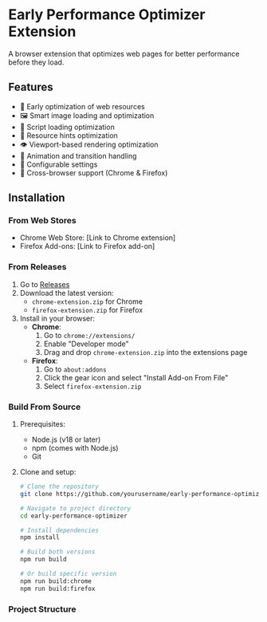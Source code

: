 # Early Performance Optimizer Extension

A browser extension that optimizes web pages for better performance before they load.

## Features

- 🚀 Early optimization of web resources
- 🖼️ Smart image loading and optimization
- 📜 Script loading optimization
- 🔄 Resource hints optimization
- 👁️ Viewport-based rendering optimization
- 🎨 Animation and transition handling
- 🔧 Configurable settings
- 🦊 Cross-browser support (Chrome & Firefox)

## Installation

### From Web Stores

- Chrome Web Store: [Link to Chrome extension]
- Firefox Add-ons: [Link to Firefox add-on]

### From Releases

1. Go to [Releases](https://github.com/lmn451/early-performance-optimizer/releases)
2. Download the latest version:
   - `chrome-extension.zip` for Chrome
   - `firefox-extension.zip` for Firefox
3. Install in your browser:
   - **Chrome**:
     1. Go to `chrome://extensions/`
     2. Enable "Developer mode"
     3. Drag and drop `chrome-extension.zip` into the extensions page
   - **Firefox**:
     1. Go to `about:addons`
     2. Click the gear icon and select "Install Add-on From File"
     3. Select `firefox-extension.zip`

### Build From Source

1. Prerequisites:

   - Node.js (v18 or later)
   - npm (comes with Node.js)
   - Git

2. Clone and setup:

   ```bash
   # Clone the repository
   git clone https://github.com/yourusername/early-performance-optimizer.git

   # Navigate to project directory
   cd early-performance-optimizer

   # Install dependencies
   npm install

   # Build both versions
   npm run build

   # Or build specific version
   npm run build:chrome
   npm run build:firefox
   ```

### Project Structure
